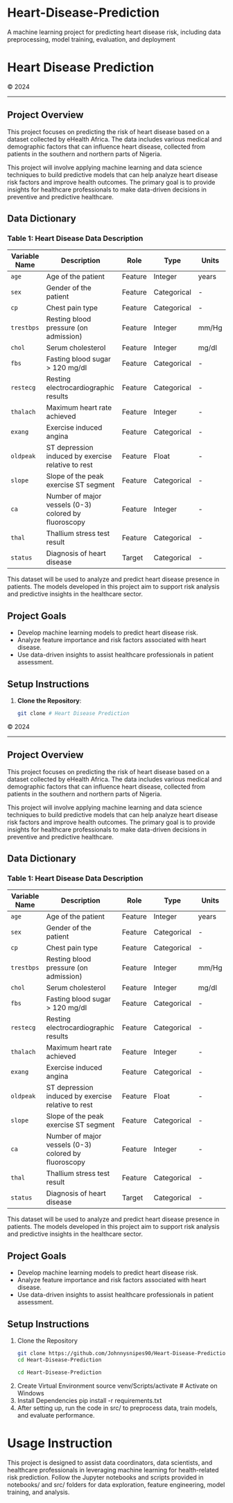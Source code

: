 # Heart-Disease-Prediction
A machine learning project for predicting heart disease risk, including data preprocessing, model training, evaluation, and deployment


# Heart Disease Prediction

© 2024

---

## Project Overview
This project focuses on predicting the risk of heart disease based on a dataset collected by eHealth Africa. The data includes various medical and demographic factors that can influence heart disease, collected from patients in the southern and northern parts of Nigeria.

This project will involve applying machine learning and data science techniques to build predictive models that can help analyze heart disease risk factors and improve health outcomes. The primary goal is to provide insights for healthcare professionals to make data-driven decisions in preventive and predictive healthcare.

## Data Dictionary

### Table 1: Heart Disease Data Description

| Variable Name | Description                               | Role   | Type        | Units      |
|---------------|-------------------------------------------|--------|-------------|------------|
| `age`         | Age of the patient                        | Feature| Integer     | years      |
| `sex`         | Gender of the patient                     | Feature| Categorical | -          |
| `cp`          | Chest pain type                           | Feature| Categorical | -          |
| `trestbps`    | Resting blood pressure (on admission)     | Feature| Integer     | mm/Hg      |
| `chol`        | Serum cholesterol                         | Feature| Integer     | mg/dl      |
| `fbs`         | Fasting blood sugar > 120 mg/dl           | Feature| Categorical | -          |
| `restecg`     | Resting electrocardiographic results      | Feature| Categorical | -          |
| `thalach`     | Maximum heart rate achieved               | Feature| Integer     | -          |
| `exang`       | Exercise induced angina                   | Feature| Categorical | -          |
| `oldpeak`     | ST depression induced by exercise relative to rest | Feature | Float | -      |
| `slope`       | Slope of the peak exercise ST segment     | Feature| Categorical | -          |
| `ca`          | Number of major vessels (0-3) colored by fluoroscopy | Feature | Integer | - |
| `thal`        | Thallium stress test result               | Feature| Categorical | -          |
| `status`      | Diagnosis of heart disease                | Target | Categorical | -          |

This dataset will be used to analyze and predict heart disease presence in patients. The models developed in this project aim to support risk analysis and predictive insights in the healthcare sector.

## Project Goals
- Develop machine learning models to predict heart disease risk.
- Analyze feature importance and risk factors associated with heart disease.
- Use data-driven insights to assist healthcare professionals in patient assessment.

## Setup Instructions

1. **Clone the Repository**:
   ```bash
   git clone # Heart Disease Prediction

© 2024

---

## Project Overview
This project focuses on predicting the risk of heart disease based on a dataset collected by eHealth Africa. The data includes various medical and demographic factors that can influence heart disease, collected from patients in the southern and northern parts of Nigeria.

This project will involve applying machine learning and data science techniques to build predictive models that can help analyze heart disease risk factors and improve health outcomes. The primary goal is to provide insights for healthcare professionals to make data-driven decisions in preventive and predictive healthcare.

## Data Dictionary

### Table 1: Heart Disease Data Description

| Variable Name | Description                               | Role   | Type        | Units      |
|---------------|-------------------------------------------|--------|-------------|------------|
| `age`         | Age of the patient                        | Feature| Integer     | years      |
| `sex`         | Gender of the patient                     | Feature| Categorical | -          |
| `cp`          | Chest pain type                           | Feature| Categorical | -          |
| `trestbps`    | Resting blood pressure (on admission)     | Feature| Integer     | mm/Hg      |
| `chol`        | Serum cholesterol                         | Feature| Integer     | mg/dl      |
| `fbs`         | Fasting blood sugar > 120 mg/dl           | Feature| Categorical | -          |
| `restecg`     | Resting electrocardiographic results      | Feature| Categorical | -          |
| `thalach`     | Maximum heart rate achieved               | Feature| Integer     | -          |
| `exang`       | Exercise induced angina                   | Feature| Categorical | -          |
| `oldpeak`     | ST depression induced by exercise relative to rest | Feature | Float | -      |
| `slope`       | Slope of the peak exercise ST segment     | Feature| Categorical | -          |
| `ca`          | Number of major vessels (0-3) colored by fluoroscopy | Feature | Integer | - |
| `thal`        | Thallium stress test result               | Feature| Categorical | -          |
| `status`      | Diagnosis of heart disease                | Target | Categorical | -          |

This dataset will be used to analyze and predict heart disease presence in patients. The models developed in this project aim to support risk analysis and predictive insights in the healthcare sector.

## Project Goals
- Develop machine learning models to predict heart disease risk.
- Analyze feature importance and risk factors associated with heart disease.
- Use data-driven insights to assist healthcare professionals in patient assessment.

## Setup Instructions

1. Clone the Repository
   ```bash
   git clone https://github.com/Johnnysnipes90/Heart-Disease-Prediction.git
   cd Heart-Disease-Prediction

   cd Heart-Disease-Prediction

2. Create Virtual Environment
   source venv/Scripts/activate  # Activate on Windows
3. Install Dependencies
   pip install -r requirements.txt
4. After setting up, run the code in src/ to preprocess data, train models, and evaluate performance.


# Usage Instruction
This project is designed to assist data coordinators, data scientists, and healthcare professionals in leveraging machine learning for health-related risk prediction. Follow the Jupyter notebooks and scripts provided in notebooks/ and src/ folders for data exploration, feature engineering, model training, and analysis.
